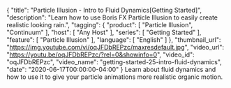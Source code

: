 {
  "title": "Particle Illusion - Intro to Fluid Dynamics[Getting Started]",
  "description": "Learn how to use Boris FX Particle Illusion to easily create realistic looking rain.",
  "tagging": {
    "product": [
      "Particle Illusion",
      "Continuum"
    ],
    "host": [
      "Any Host"
    ],
    "series": [
      "Getting Started"
    ],
    "feature": [
      "Particle Illusion"
    ],
    "language": [
      "English"
    ]
  },
  "thumbnail_url": "https://img.youtube.com/vi/oqJFDbREPzc/maxresdefault.jpg",
  "video_url": "https://youtu.be/oqJFDbREPzc/?rel=0&showinfo=0",
  "video_id": "oqJFDbREPzc",
  "video_name": "getting-started-25-intro-fluid-dynamics",
  "date": "2020-06-17T00:00:00-04:00"
}
Learn about fluid dynamics and how to use it to give your particle animations more realistic organic motion.
